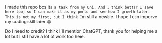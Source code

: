 I made this repo bcs it`s a task from my Uni. And I think better I save here too, so I can make it as my porto and see how I growth later. 
This is not my first, but I think I`m still a newbie. I hope I can imporve my coding skill later 😁

Do I need to credit? I think I`ll mention ChatGPT, thank you for helping me a lot but I still have a lot of work too here. 
